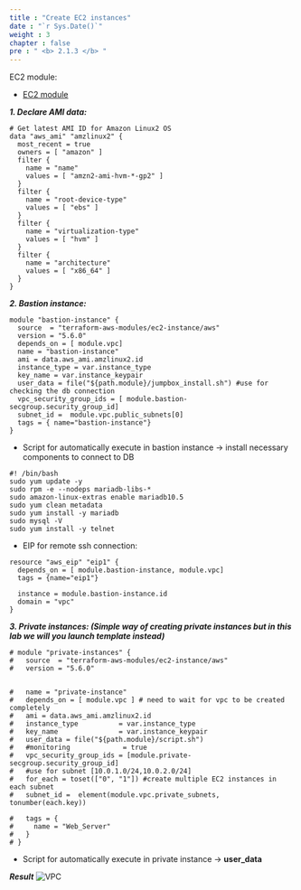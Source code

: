 ```yaml
---
title : "Create EC2 instances"
date : "`r Sys.Date()`"
weight : 3
chapter : false
pre : " <b> 2.1.3 </b> "
---
```

EC2 module:
  * [EC2 module](https://registry.terraform.io/modules/terraform-aws-modules/ec2-instance/aws/latest)

***1. Declare AMI data:***
```
# Get latest AMI ID for Amazon Linux2 OS
data "aws_ami" "amzlinux2" {
  most_recent = true
  owners = [ "amazon" ]
  filter {
    name = "name"
    values = [ "amzn2-ami-hvm-*-gp2" ]
  }
  filter {
    name = "root-device-type"
    values = [ "ebs" ]
  }
  filter {
    name = "virtualization-type"
    values = [ "hvm" ]
  }
  filter {
    name = "architecture"
    values = [ "x86_64" ]
  }
}
```
***2. Bastion instance:***
```
module "bastion-instance" {
  source  = "terraform-aws-modules/ec2-instance/aws"
  version = "5.6.0"
  depends_on = [ module.vpc]
  name = "bastion-instance"
  ami = data.aws_ami.amzlinux2.id
  instance_type = var.instance_type
  key_name = var.instance_keypair
  user_data = file("${path.module}/jumpbox_install.sh") #use for checking the db connection 
  vpc_security_group_ids = [ module.bastion-secgroup.security_group_id]
  subnet_id =  module.vpc.public_subnets[0]
  tags = { name="bastion-instance"}
}
```
- Script for automatically execute in bastion instance -> install necessary components to connect to DB
```
#! /bin/bash
sudo yum update -y
sudo rpm -e --nodeps mariadb-libs-*
sudo amazon-linux-extras enable mariadb10.5 
sudo yum clean metadata
sudo yum install -y mariadb
sudo mysql -V
sudo yum install -y telnet
```
- EIP for remote ssh connection: 
```
resource "aws_eip" "eip1" {
  depends_on = [ module.bastion-instance, module.vpc]
  tags = {name="eip1"}

  instance = module.bastion-instance.id
  domain = "vpc"
}

```
***3. Private instances: (Simple way of creating private instances but in this lab we will you launch template instead)***
```
# module "private-instances" {
#   source  = "terraform-aws-modules/ec2-instance/aws"
#   version = "5.6.0"


#   name = "private-instance"
#   depends_on = [ module.vpc ] # need to wait for vpc to be created completely
#   ami = data.aws_ami.amzlinux2.id
#   instance_type          = var.instance_type
#   key_name               = var.instance_keypair
#   user_data = file("${path.module}/script.sh")
#   #monitoring             = true
#   vpc_security_group_ids = [module.private-secgroup.security_group_id]
#   #use for subnet [10.0.1.0/24,10.0.2.0/24]
#   for_each = toset(["0", "1"]) #create multiple EC2 instances in each subnet
#   subnet_id =  element(module.vpc.private_subnets, tonumber(each.key))

#   tags = {
#     name = "Web_Server"
#   }
# }
```
-  Script for automatically execute in private instance -> **user_data**

***Result***
![VPC](/images/2.prerequisite/ec2.png)